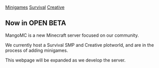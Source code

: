 [Minigames](./minigames.html) [Survival](./survival.html) [Creative](./creative.html)

## Now in OPEN BETA

MangoMC is a new Minecraft server focused on our community.

We currently host a Survival SMP and Creative plotworld, and are in the process of adding minigames.

This webpage will be expanded as we develop the server.
